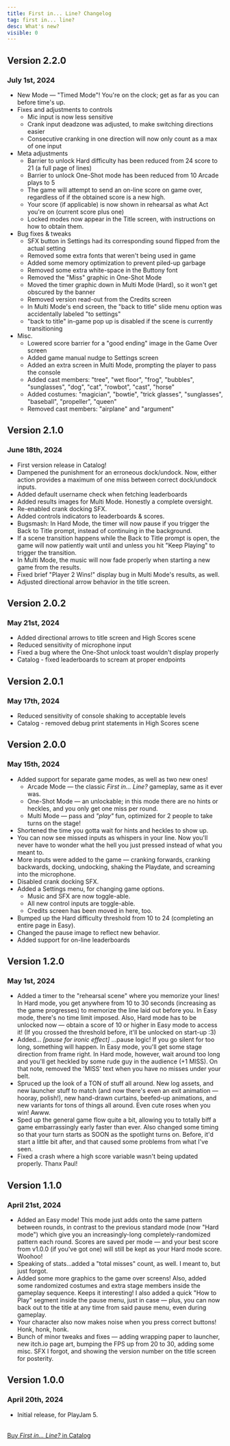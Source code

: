 ```yaml
---
title: First in... Line? Changelog
tag: first in... line?
desc: What's new?
visible: 0
---
```

## Version 2.2.0

### July 1st, 2024

- New Mode — "Timed Mode"! You're on the clock; get as far as you can before time's up.
- Fixes and adjustments to controls
	- Mic input is now less sensitive
	- Crank input deadzone was adjusted, to make switching directions easier
	- Consecutive cranking in one direction will now only count as a max of one input
- Meta adjustments
	- Barrier to unlock Hard difficulty has been reduced from 24 score to 21 (a full page of lines)
	- Barrier to unlock One-Shot mode has been reduced from 10 Arcade plays to 5
	- The game will attempt to send an on-line score on game over, regardless of if the obtained score is a new high.
	- Your score (if applicable) is now shown in rehearsal as what Act you're on (current score plus one)
	- Locked modes now appear in the Title screen, with instructions on how to obtain them.
- Bug fixes & tweaks
	- SFX button in Settings had its corresponding sound flipped from the actual setting
	- Removed some extra fonts that weren't being used in game
	- Added some memory optimization to prevent piled-up garbage
	- Removed some extra white-space in the Buttony font
	- Removed the "Miss" graphic in One-Shot Mode
	- Moved the timer graphic down in Multi Mode (Hard), so it won't get obscured by the banner
	- Removed version read-out from the Credits screen
	- In Multi Mode's end screen, the "back to title" slide menu option was accidentally labeled "to settings"
	- "back to title" in-game pop up is disabled if the scene is currently transitioning
- Misc.
	- Lowered score barrier for a "good ending" image in the Game Over screen
	- Added game manual nudge to Settings screen
	- Added an extra screen in Multi Mode, prompting the player to pass the console
	- Added cast members: "tree", "wet floor", "frog", "bubbles", "sunglasses", "dog", "cat", "rowbot", "cast", "horse"
	- Added costumes: "magician", "bowtie", "trick glasses", "sunglasses", "baseball", "propeller", "queen"
	- Removed cast members: "airplane" and "argument"

## Version 2.1.0

### June 18th, 2024

- First version release in Catalog!
- Dampened the punishment for an erroneous dock/undock. Now, either action provides a maximum of one miss between correct dock/undock inputs.
- Added default username check when fetching leaderboards
- Added results images for Multi Mode. Honestly a complete oversight.
- Re-enabled crank docking SFX.
- Added controls indicators to leaderboards & scores.
- Bugsmash: In Hard Mode, the timer will now pause if you trigger the Back to Title prompt, instead of continuing in the background.
- If a scene transition happens while the Back to Title prompt is open, the game will now patiently wait until and unless you hit "Keep Playing" to trigger the transition.
- In Multi Mode, the music will now fade properly when starting a new game from the results.
- Fixed brief "Player 2 Wins!" display bug in Multi Mode's results, as well.
- Adjusted directional arrow behavior in the title screen.

## Version 2.0.2

### May 21st, 2024

- Added directional arrows to title screen and High Scores scene
- Reduced sensitivity of microphone input
- Fixed a bug where the One-Shot unlock toast wouldn't display properly
- Catalog - fixed leaderboards to scream at proper endpoints

## Version 2.0.1

### May 17th, 2024

- Reduced sensitivity of console shaking to acceptable levels
- Catalog - removed debug print statements in High Scores scene

## Version 2.0.0

### May 15th, 2024

- Added support for separate game modes, as well as two new ones!
	- Arcade Mode — the classic *First in... Line?* gameplay, same as it ever was.
	- One-Shot Mode — an unlockable; in this mode there are no hints or heckles, and you only get one miss per round.
	- Multi Mode — pass and *"play"* fun, optimized for 2 people to take turns on the stage!
- Shortened the time you gotta wait for hints and heckles to show up.
- You can now see missed inputs as whispers in your line. Now you'll never have to wonder what the hell you just pressed instead of what you meant to.
- More inputs were added to the game — cranking forwards, cranking backwards, docking, undocking, shaking the Playdate, and screaming into the microphone.
- Disabled crank docking SFX.
- Added a Settings menu, for changing game options.
	- Music and SFX are now toggle-able.
	- All new control inputs are toggle-able.
	- Credits screen has been moved in here, too.
- Bumped up the Hard difficulty threshold from 10 to 24 (completing an entire page in Easy).
- Changed the pause image to reflect new behavior.
- Added support for on-line leaderboards

## Version 1.2.0

### May 1st, 2024

- Added a timer to the "rehearsal scene" where you memorize your lines! In Hard mode, you get anywhere from 10 to 30 seconds (increasing as the game progresses) to memorize the line laid out before you. In Easy mode, there's no time limit imposed. Also, Hard mode has to be unlocked now — obtain a score of 10 or higher in Easy mode to access it! (If you crossed the threshold before, it'll be unlocked on start-up :3)
- Added... *[pause for ironic effect]* ...pause logic! If you go silent for too long, something will happen. In Easy mode, you'll get some stage direction from frame right. In Hard mode, however, wait around too long and you'll get heckled by some rude guy in the audience (+1 MISS). On that note, removed the 'MISS' text when you have no misses under your belt.
- Spruced up the look of a TON of stuff all around. New log assets, and new launcher stuff to match (and now there's even an exit animation — hooray, polish!), new hand-drawn curtains, beefed-up animations, and new variants for tons of things all around. Even cute roses when you win! Awww.
- Sped up the general game flow quite a bit, allowing you to totally biff a game embarrassingly early faster than ever. Also changed some timing so that your turn starts as SOON as the spotlight turns on. Before, it'd start a little bit after, and that caused some problems from what I've seen.
- Fixed a crash where a high score variable wasn't being updated properly. Thanx Paul!

## Version 1.1.0

### April 21st, 2024

- Added an Easy mode! This mode just adds onto the same pattern between rounds, in contrast to the previous standard mode (now "Hard mode") which give you an increasingly-long completely-randomized pattern each round. Scores are saved per mode — and your best score from v1.0.0 (if you've got one) will still be kept as your Hard mode score. Woohoo!
- Speaking of stats...added a "total misses" count, as well. I meant to, but just forgot.
- Added some more graphics to the game over screens! Also, added some randomized costumes and extra stage members inside the gameplay sequence. Keeps it interesting! I also added a quick "How to Play" segment inside the pause menu, just in case — plus, you can now back out to the title at any time from said pause menu, even during gameplay.
- Your character also now makes noise when you press correct buttons! Honk, honk, honk.
- Bunch of minor tweaks and fixes — adding wrapping paper to launcher, new itch.io page art, bumping the FPS up from 20 to 30, adding some misc. SFX I forgot, and showing the version number on the title screen for posterity.

## Version 1.0.0

### April 20th, 2024

- Initial release, for PlayJam 5.


<br>
<a href="https://play.date/games/first-in-line" class="button">Buy <i>First in... Line?</i> in Catalog</a>
